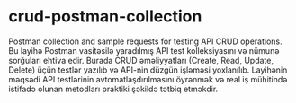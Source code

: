 # crud-postman-collection
Postman collection and sample requests for testing API CRUD operations.
Bu layihə Postman vasitəsilə yaradılmış API test kolleksiyasını və nümunə sorğuları ehtiva edir. Burada CRUD əməliyyatları (Create, Read, Update, Delete) üçün testlər yazılıb və API-nin düzgün işləməsi yoxlanılıb. Layihənin məqsədi API testlərinin avtomatlaşdırılmasını öyrənmək və real iş mühitində istifadə olunan metodları praktiki şəkildə tətbiq etməkdir.
